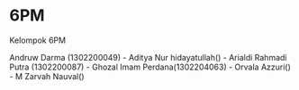 # 6PM
Kelompok 6PM

Andruw Darma (1302200049) -
Aditya Nur hidayatullah() -
Arialdi Rahmadi Putra (1302200087) -
Ghozal Imam Perdana(1302204063) -
Orvala Azzuri() -
M Zarvah Nauval() 

